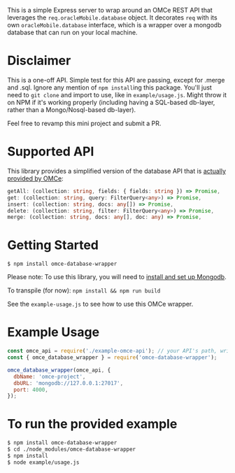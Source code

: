 This is a simple Express server to wrap around an OMCe REST API that leverages the `req.oracleMobile.database` object. It decorates `req` with its own `oracleMobile.database` interface, which is a wrapper over a mongodb database that can run on your local machine.

# Disclaimer
This is a one-off API. Simple test for this API are passing, except for .merge and .sql.
Ignore any mention of `npm install`ing this package. You'll just need to `git clone` and
import to use, like in `example/usage.js`. Might throw it on NPM if it's working properly
(including having a SQL-based db-layer, rather than a Mongo/Nosql-based db-layer).

Feel free to revamp this mini project and submit a PR.

# Supported API
This library provides a simplified version of the database API that is [actually provided by OMCe](https://docs.oracle.com/en/cloud/paas/mobile-suite/develop/calling-apis-custom-code.html#GUID-8E7C28B5-316A-415B-9382-43E250F05D28):
```typescript
getAll: (collection: string, fields: { fields: string }) => Promise,
get: (collection: string, query: FilterQuery<any>) => Promise,
insert: (collection: string, docs: any[]) => Promise,
delete: (collection: string, filter: FilterQuery<any>) => Promise,
merge: (collection: string, docs: any[], doc: any) => Promise,
```

# Getting Started
```
$ npm install omce-database-wrapper
```

Please note: To use this library, you will need to [install and set up Mongodb](https://docs.mongodb.com/manual/tutorial/getting-started/).

To transpile (for now): `npm install && npm run build`

See the `example-usage.js` to see how to use this OMCe wrapper.

# Example Usage

```javascript
const omce_api = require('./example-omce-api'); // your API's path, written to be deployed on the OMCe back-end
const { omce_database_wrapper } = require('omce-database-wrapper');

omce_database_wrapper(omce_api, {
  dbName: 'omce-project',
  dbURL: 'mongodb://127.0.0.1:27017',
  port: 4000,
});
```

# To run the provided example
```bash
$ npm install omce-database-wrapper
$ cd ./node_modules/omce-database-wrapper
$ npm install
$ node example/usage.js
```